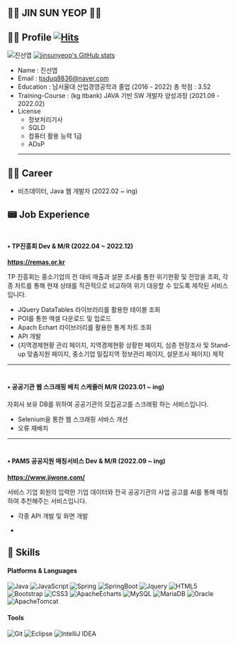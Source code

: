 ## 👨‍🎓 JIN SUN YEOP 👨‍🎓 

## 🙆‍♂️ Profile  [![Hits](https://hits.seeyoufarm.com/api/count/incr/badge.svg?url=https%3A%2F%2Fgithub.com%2Fjinsunyeop&count_bg=%23464944&title_bg=%2337A264&icon=github.svg&icon_color=%23E7E7E7&title=hits&edge_flat=false)](https://hits.seeyoufarm.com)

![진선엽](https://user-images.githubusercontent.com/85484391/214732416-07003528-4b03-4f9c-b671-aeff66e73db3.jpg) [![jinsunyeop's GitHub stats](https://github-readme-stats.vercel.app/api?username=jinsunyeop)](https://github.com/anuraghazra/github-readme-stats)


 - Name : 진선엽
 - Email : tjsduq8836@naver.com
 - Education : 남서울대 산업경영공학과 졸업 (2016 - 2022) 총 학점 : 3.52
 - Training-Course : (kg itbank) JAVA 기반 SW 개발자 양성과정 (2021.09 - 2022.02)
 - License
	 - 정보처리기사
	 - SQLD
	 - 컴퓨터 활용 능력 1급
	 - ADsP
	 ---
## 🏃‍♂️ Career
 - 비즈데이터, Java 웹 개발자 (2022.02 ~ ing) 

## 📟 Job Experience 
 #
 ####  •  TP진흥회 Dev & M/R (2022.04 ~ 2022.12)
 __<https://remas.or.kr>__
 
 TP 진흥회는 중소기업의 전 대비 매출과 설문 조사를 통한 위기현황 및 전망을 조회, 각종 차트를 통해 현재 상태를 직관적으로 비교하여 위기 대응할 수 있도록 제작된 서비스입니다.
 
 - JQuery DataTables 라이브러리를 활용한 테이블 조회
 - POI를 통한 엑셀 다운로드 및 업로드 
 - Apach Echart 라이브러리를 활용한 통계 차트 조회
 - API 개발
 - (지역경제현황 관리 페이지, 지역경제현황 상황판 페이지, 심층 현장조사 및 Stand-up 맞춤지원 페이지, 중소기업 밀집지역 정보관리 페이지, 설문조사 페이지) 제작
 ---
#
####  •  공공기관 웹 스크래핑 배치 스케줄러 M/R (2023.01 ~ ing)

 자회사 보유 DB를 위하여 공공기관의 모집공고를 스크래핑 하는 서비스입니다.

 - Selenium을 통한 웹 스크래핑 서바스 개선
 - 오류 재배치
---
#
####  •  PAMS 공공지원 매칭서비스 Dev & M/R (2022.09 ~ ing)
__<https://www.jiwone.com/>__

 서비스 기업 회원의 입력한 기업 데이터와 전국 공공기관의 사업 공고를 AI를 통해 매칭하여 추천해주는 서비스입니다.

 - 각종 API 개발 및 화면 개발


-

## 🤜 Skills
#### Platforms & Languages
![Java](https://img.shields.io/badge/Java-007396.svg?&style=for-the-badge&logo=Java&logoColor=white)   ![JavaScript](https://img.shields.io/badge/JavaScript-F7DF1E.svg?&style=for-the-badge&logo=Javascript&logoColor=white) ![Spring](https://img.shields.io/badge/Spring-6DB33F.svg?&style=for-the-badge&logo=spring&logoColor=white) ![SpringBoot](https://img.shields.io/badge/SpringBoot-6DB33F.svg?&style=for-the-badge&logo=SpringBoot&logoColor=white)
![Jquery](https://img.shields.io/badge/JQuery-0769AD.svg?&style=for-the-badge&logo=Jquery&logoColor=white) ![HTML5](https://img.shields.io/badge/HTML5-E34F26.svg?&style=for-the-badge&logo=HTML5&logoColor=white) ![Bootstrap](https://img.shields.io/badge/Bootstrap-7952B3.svg?&style=for-the-badge&logo=Bootstrap&logoColor=white) ![CSS3](https://img.shields.io/badge/CSS3-1572B6.svg?&style=for-the-badge&logo=CSS3&logoColor=white) ![ApacheEcharts](https://img.shields.io/badge/Apache%20Echarts-AA344D.svg?&style=for-the-badge&logo=ApacheEcharts&logoColor=white)
![MySQL](https://img.shields.io/badge/MySQL-4479A1.svg?&style=for-the-badge&logo=MySQL&logoColor=white) ![MariaDB](https://img.shields.io/badge/MariaDB-003545.svg?&style=for-the-badge&logo=MariaDB&logoColor=white) ![Oracle](https://img.shields.io/badge/Oracle-F80000.svg?&style=for-the-badge&logo=Oracle&logoColor=white)
 ![ApacheTomcat](https://img.shields.io/badge/Apache%20Tomcat-F8DC75.svg?&style=for-the-badge&logo=ApacheTomcat&logoColor=white)

#### Tools
![Git](https://img.shields.io/badge/Git-F05032.svg?&style=for-the-badge&logo=Git&logoColor=white) ![Eclipse](https://img.shields.io/badge/Eclipse%20IDE-2C2255.svg?&style=for-the-badge&logo=Eclipse%20IDE&logoColor=white)  ![IntelliJ IDEA](https://img.shields.io/badge/IntelliJ-000000.svg?&style=for-the-badge&logo=IntelliJIDEA&logoColor=white)




